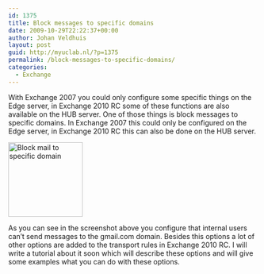 ```yaml
---
id: 1375
title: Block messages to specific domains
date: 2009-10-29T22:22:37+00:00
author: Johan Veldhuis
layout: post
guid: http://myuclab.nl/?p=1375
permalink: /block-messages-to-specific-domains/
categories:
  - Exchange
---
```

With Exchange 2007 you could only configure some specific things on the Edge server, in Exchange 2010 RC some of these functions are also available on the HUB server. One of those things is block messages to specific domains. In Exchange 2007 this could only be configured on the Edge server, in Exchange 2010 RC this can also be done on the HUB server.

[<img title="Block mail to specific domain" src="https://i0.wp.com/myuclab.nl/wp-content/uploads/2009/10/Capture-150x150.jpg?resize=150%2C150" alt="Block mail to specific domain" width="150" height="150" data-recalc-dims="1" />](https://i0.wp.com/myuclab.nl/wp-content/uploads/2009/10/Capture.jpg)

As you can see in the screenshot above you configure that internal users can&#8217;t send messages to the gmail.com domain. Besides this options a lot of other options are added to the transport rules in Exchange 2010 RC. I will write a tutorial about it soon which will describe these options and will give some examples what you can do with these options.